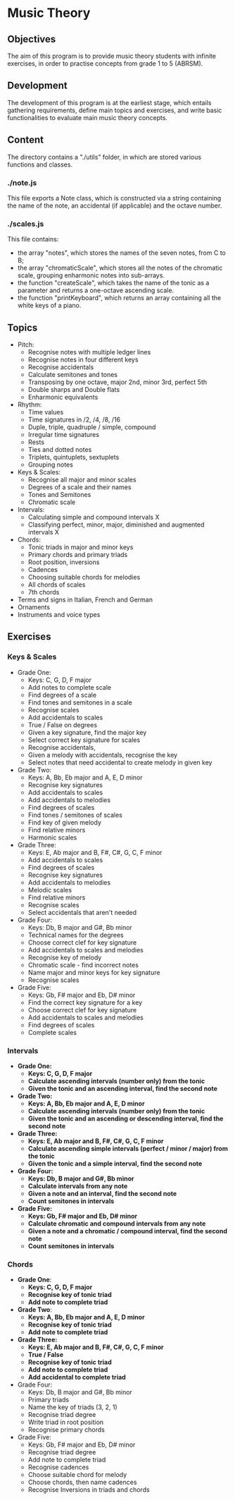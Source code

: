 # Music Theory

## Objectives

The aim of this program is to provide music theory students with infinite exercises, in order to practise concepts from grade 1 to 5 (ABRSM).

## Development

The development of this program is at the earliest stage, which entails gathering requirements, define main topics and exercises, and write basic functionalities to evaluate main music theory concepts.

## Content

The directory contains a "./utils" folder, in which are stored various functions and classes.

### ./note.js

This file exports a Note class, which is constructed via a string containing the name of the note, an accidental (if applicable) and the octave number.

### ./scales.js

This file contains:

- the array "notes", which stores the names of the seven notes, from C to B;
- the array "chromaticScale", which stores all the notes of the chromatic scale, grouping enharmonic notes into sub-arrays.
- the function "createScale", which takes the name of the tonic as a parameter and returns a one-octave ascending scale.
- the function "printKeyboard", which returns an array containing all the white keys of a piano.

## Topics

- Pitch:
    - Recognise notes with multiple ledger lines 
    - Recognise notes in four different keys 
    - Recognise accidentals 
    - Calculate semitones and tones 
    - Transposing by one octave, major 2nd, minor 3rd, perfect 5th
    - Double sharps and Double flats 
    - Enharmonic equivalents
- Rhythm:
    - Time values
    - Time signatures in /2, /4, /8, /16
    - Duple, triple, quadruple / simple, compound
    - Irregular time signatures
    - Rests
    - Ties and dotted notes
    - Triplets, quintuplets, sextuplets
    - Grouping notes
- Keys & Scales:
    - Recognise all major and minor scales 
    - Degrees of a scale and their names
    - Tones and Semitones
    - Chromatic scale 
- Intervals:
    - Calculating simple and compound intervals X
    - Classifying perfect, minor, major, diminished and augmented intervals X
- Chords:
    - Tonic triads in major and minor keys 
    - Primary chords and primary triads
    - Root position, inversions
    - Cadences
    - Choosing suitable chords for melodies
    - All chords of scales 
    - 7th chords 
- Terms and signs in Italian, French and German
- Ornaments
- Instruments and voice types


## Exercises

### Keys & Scales

- Grade One:
    - Keys: C, G, D, F major
    - Add notes to complete scale
    - Find degrees of a scale
    - Find tones and semitones in a scale
    - Recognise scales
    - Add accidentals to scales
    - True / False on degrees
    - Given a key signature, find the major key
    - Select correct key signature for scales
    - Recognise accidentals,
    - Given a melody with accidentals, recognise the key
    - Select notes that need accidental to create melody in given key
- Grade Two:
    - Keys: A, Bb, Eb major and A, E, D minor
    - Recognise key signatures
    - Add accidentals to scales
    - Add accidentals to melodies
    - Find degrees of scales
    - Find tones / semitones of scales
    - Find key of given melody
    - Find relative minors
    - Harmonic scales
- Grade Three:
    - Keys: E, Ab major and B, F#, C#, G, C, F minor
    - Add accidentals to scales
    - Find degrees of scales
    - Recognise key signatures
    - Add accidentals to melodies
    - Melodic scales
    - Find relative minors
    - Recognise scales
    - Select accidentals that aren't needed
- Grade Four:
    - Keys: Db, B major and G#, Bb minor
    - Technical names for the degrees
    - Choose correct clef for key signature
    - Add accidentals to scales and melodies
    - Recognise key of melody
    - Chromatic scale - find incorrect notes
    - Name major and minor keys for key signature
    - Recognise scales
- Grade Five:
    - Keys: Gb, F# major and Eb, D# minor
    - Find the correct key signature for a key
    - Choose correct clef for key signature
    - Add accidentals to scales and melodies
    - Find degrees of scales
    - Complete scales

### **Intervals**

- **Grade One:**
    - **Keys: C, G, D, F major**
    - **Calculate ascending intervals (number only) from the tonic**
    - **Given the tonic and an ascending interval, find the second note**
- **Grade Two:**
    - **Keys: A, Bb, Eb major and A, E, D minor**
    - **Calculate ascending intervals (number only) from the tonic**
    - **Given the tonic and an ascending or descending interval, find the second note**
- **Grade Three:**
    - **Keys: E, Ab major and B, F#, C#, G, C, F minor**
    - **Calculate ascending simple intervals (perfect / minor / major) from the tonic**
    - **Given the tonic and a simple interval, find the second note**
- **Grade Four:**
    - **Keys: Db, B major and G#, Bb minor**
    - **Calculate intervals from any note**
    - **Given a note and an interval, find the second note**
    - **Count semitones in intervals**
- **Grade Five:**
    - **Keys: Gb, F# major and Eb, D# minor**
    - **Calculate chromatic and compound intervals from any note**
    - **Given a note and a chromatic / compound interval, find the second note**
    - **Count semitones in intervals**

### Chords

- **Grade One**:
    - **Keys: C, G, D, F major**
    - **Recognise key of tonic triad**
    - **Add note to complete triad**
- **Grade Two**:
    - **Keys: A, Bb, Eb major and A, E, D minor**
    - **Recognise key of tonic triad**
    - **Add note to complete triad**
- **Grade Three:**
    - **Keys: E, Ab major and B, F#, C#, G, C, F minor**
    - **True / False**
    - **Recognise key of tonic triad**
    - **Add note to complete triad**
    - **Add accidental to complete triad**
- Grade Four:
    - Keys: Db, B major and G#, Bb minor
    - Primary triads
    - Name the key of triads (3, 2, 1)
    - Recognise triad degree
    - Write triad in root position
    - Recognise primary chords
- Grade Five:
    - Keys: Gb, F# major and Eb, D# minor
    - Recognise triad degree
    - Add note to complete triad
    - Recognise cadences
    - Choose suitable chord for melody
    - Choose chords, then name cadences
    - Recognise Inversions in triads and chords

